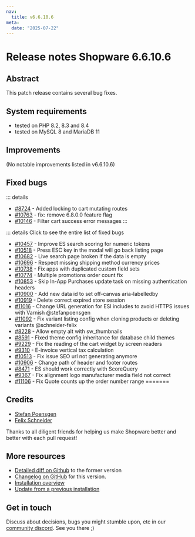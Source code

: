 ```yaml
---
nav:
  title: v6.6.10.6
meta:
  date: "2025-07-22"
---
```


# Release notes Shopware 6.6.10.6

## Abstract

This patch release contains several bug fixes.

## System requirements

* tested on PHP 8.2, 8.3 and 8.4
* tested on MySQL 8 and MariaDB 11

## Improvements

(No notable improvements listed in v6.6.10.6)

## Fixed bugs

::: details
* [#8724](https://github.com/shopware/shopware/issues/8724) - Added locking to cart mutating routes
* [#10763](https://github.com/shopware/shopware/issues/10763) - fix: remove 6.8.0.0 feature flag
* [#10146](https://github.com/shopware/shopware/issues/10146) - Filter cart success error messages
:::

::: details Click to see the entire list of fixed bugs

* [#10457](https://github.com/shopware/shopware/issues/10457) - Improve ES search scoring for numeric tokens
* [#10518](https://github.com/shopware/shopware/issues/10518) - Press ESC key in the modal will go back listing page
* [#10682](https://github.com/shopware/shopware/issues/10682) - Live search page broken if the data is empty
* [#10696](https://github.com/shopware/shopware/issues/10696) - Respect missing shipping method currency prices
* [#10738](https://github.com/shopware/shopware/issues/10738) - Fix apps with duplicated custom field sets
* [#10774](https://github.com/shopware/shopware/issues/10774) - Multiple promotions order count fix
* [#10853](https://github.com/shopware/shopware/issues/10853) - Skip In-App Purchases update task on missing authentication headers
* [#10900](https://github.com/shopware/shopware/issues/10900) - Add new data id to set off-canvas aria-labelledby
* [#10919](https://github.com/shopware/shopware/issues/10919) - Delete correct expired store session
* [#11016](https://github.com/shopware/shopware/issues/11016) - Change URL generation for ESI includes to avoid HTTPS issues with Varnish @stefanpoensgen
* [#11092](https://github.com/shopware/shopware/issues/11092) - Fix variant listing config when cloning products or deleting variants @schneider-felix
* [#8228](https://github.com/shopware/shopware/issues/8228) - Allow empty alt with sw_thumbnails
* [#8591](https://github.com/shopware/shopware/issues/8591) - Fixed theme config inheritance for database child themes
* [#9229](https://github.com/shopware/shopware/issues/9229) - Fix the reading of the cart widget by screen readers
* [#9310](https://github.com/shopware/shopware/issues/9310) - E-invoice vertical tax calculation
* [#10513](https://github.com/shopware/shopware/issues/10513) - Fix issue SEO url not generating anymore
* [#10906](https://github.com/shopware/shopware/issues/10906) - Change path of header and footer routes
* [#8471](https://github.com/shopware/shopware/issues/8471) - ES should work correctly with ScoreQuery
* [#9367](https://github.com/shopware/shopware/issues/9367) - Fix alignment logo manufacturer media field not correct
* [#11106](https://github.com/shopware/shopware/issues/11106) - Fix Quote counts up the order number range
=======

## Credits

* [Stefan Poensgen](https://github.com/stefanpoensgen)
* [Felix Schneider](https://github.com/schneider-felix)

Thanks to all diligent friends for helping us make Shopware better and better with each pull request!

## More resources

* [Detailed diff on Github](https://github.com/shopware/shopware/compare/v6.6.10.5...v6.6.10.6) to the former version
* [Changelog on GitHub](https://github.com/shopware/shopware/blob/v6.6.10.6/CHANGELOG.md) for this version.
* [Installation overview](https://developer.shopware.com/docs/guides/installation/)
* [Update from a previous installation](https://developer.shopware.com/docs/guides/installation/template.html#update-shopware)

## Get in touch

Discuss about decisions, bugs you might stumble upon, etc in our [community discord](https://chat.shopware.com). See you there ;)
